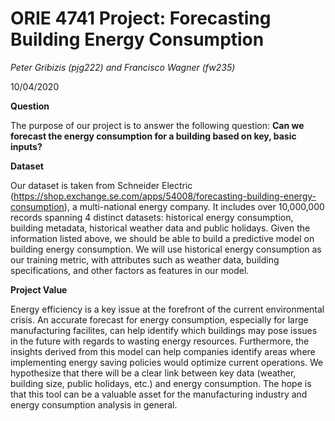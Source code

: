 
# ORIE 4741 Project: Forecasting Building Energy Consumption

*Peter Gribizis (pjg222) and Francisco Wagner (fw235)*

10/04/2020

**Question**

The purpose of our project is to answer the following question: **Can we forecast the energy consumption for a building based on key, basic inputs?**

**Dataset**

Our dataset is taken from Schneider Electric (https://shop.exchange.se.com/apps/54008/forecasting-building-energy-consumption), a multi-national energy company. It includes over 10,000,000 records spanning 4 distinct datasets: historical energy consumption, building metadata, historical weather data and public holidays. Given the information listed above, we should be able to build a predictive model on building energy consumption. We will use historical energy consumption as our training metric, with attributes such as weather data, building specifications, and other factors as features in our model. 

**Project Value**

Energy efficiency is a key issue at the forefront of the current environmental crisis. An accurate forecast for energy consumption, especially for large manufacturing facilites, can help identify which buildings may pose issues in the future with regards to wasting energy resources. Furthermore, the insights derived from this model can help companies identify areas where implementing energy saving policies would optimize current operations. We hypothesize that there will be a clear link between key data (weather, building size, public holidays, etc.) and energy consumption. The hope is that this tool can be a valuable asset for the manufacturing industry and energy consumption analysis in general.
